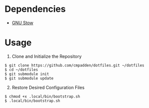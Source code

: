 # Dependencies
* [GNU Stow](https://www.gnu.org/software/stow/)

# Usage
1) Clone and Initialize the Repository
```shell
$ git clone https://github.com/cmpadden/dotfiles.git ~/dotfiles
$ cd ~/dotfiles
$ git submodule init
$ git submodule update
```

2) Restore Desired Configuration Files
```shell
$ chmod +x .local/bin/bootstrap.sh
$ .local/bin/bootstrap.sh
```
